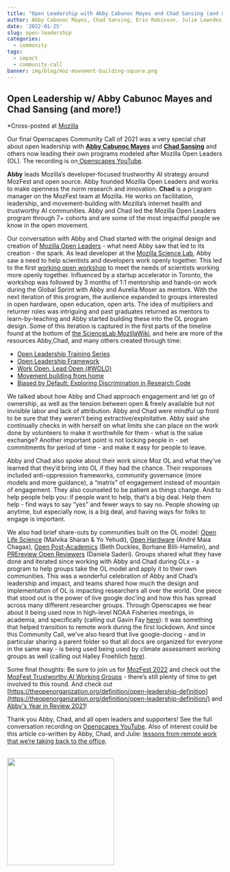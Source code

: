 ```yaml
---
title: "Open Leadership with Abby Cabunoc Mayes and Chad Sansing (and more!)"
author: Abby Cabunoc Mayes, Chad Sansing, Erin Robinson, Julie Lowndes
date: '2022-01-25'
slug: open-leadership
categories:
  - community
tags:
  - impact
  - community-call
banner: img/blog/moz-movement-building-square.png
---
```


## Open Leadership w/ Abby Cabunoc Mayes and Chad Sansing (and more!)

*Cross-posted at [Mozilla](https://foundation.mozilla.org/en/blog/openscapes-open-leadership-w-abby-cabunoc-mayes-and-chad-sansing-and-more/)

Our final Openscapes Community Call of 2021 was a very special chat about open leadership with **[Abby Cabunoc Mayes](http://acabunoc.github.io/)** and **[Chad Sansing](https://about.me/chadsansing)** and others now leading their own programs modeled after Mozilla Open Leaders (OL). The recording is on[ Openscapes YouTube](https://www.youtube.com/watch?v=rsd4z8kXJgo).

**Abby** leads Mozilla’s developer-focused trustworthy AI strategy around MozFest and open source. Abby founded Mozilla Open Leaders and works to make openness the norm research and innovation. **Chad** is a program manager on the MozFest team at Mozilla. He works on facilitation, leadership, and movement-building with Mozilla’s internet health and trustworthy AI communities. Abby and Chad led the Mozilla Open Leaders program through 7+ cohorts and are some of the most impactful people we know in the open movement. 

Our conversation with Abby and Chad started with the original design and creation of [Mozilla Open Leaders](https://mzl.la/openleaders) - what need Abby saw that led to its creation - the spark. As lead developer at the [Mozilla Science Lab](https://wiki.mozilla.org/ScienceLab), Abby saw a need to help scientists and developers work openly together. This led to the first  [working open workshop](https://mozillascience.github.io/leadership-training) to meet the needs of scientists working more openly together. Influenced by a startup accelerator in Toronto, the workshop was followed by 3 months of 1:1 mentorship and hands-on work during the Global Sprint with Abby and Aurelia Moser as mentors. With the next iteration of this program, the audience expanded to groups interested in open hardware, open education, open arts. The idea of multipliers and returner roles was intriguing and past graduates returned as mentors to learn-by-teaching and Abby started building these into the OL program design. Some of this iteration is captured in the first parts of the timeline found at the bottom of [the ScienceLab MozillaWiki](https://wiki.mozilla.org/ScienceLab), and here are more of the resources Abby,Chad, and many others created through time:

* [Open Leadership Training Series](https://mozilla.github.io/open-leadership-training-series/)
* [Open Leadership Framework](https://mozilla.github.io/open-leadership-framework/)
* [Work Open, Lead Open (#WOLO)](https://docs.google.com/presentation/d/13NAGmqP_Fb2qjBKePGVZe7awtwnFKZUHtPz8mqbYtsE/present?token=AC4w5Vjf0u1Jtdi7vB3udA5O-S5wIuJuwA%3A1582781847727&includes_info_params=1&eisi=CPP7qe6B8ecCFc8OJAode38EqA#slide=id.g25275a8168_0_260)
* [Movement building from home](https://foundation.mozilla.org/en/blog/new-movement-building-home-community-calls/)
* [Biased by Default: Exploring Discrimination in Research Code](https://docs.google.com/presentation/d/1INTsli9obj3BiV8xDwJc4IovPnt2EUFNyLYyF_GK7bE/present#slide=id.g8dabbda190_0_898)

We talked about how Abby and Chad approach engagement and let go of ownership, as well as the tension between open & freely available but not invisible labor and lack of attribution. Abby and Chad were mindful up front to be sure that they weren’t being extractive/exploitative. Abby said she continually checks in with herself on what limits she can place on the work done by volunteers to make it worthwhile for them - what is the value exchange? Another important point is not locking people in - set commitments for period of time - and make it easy for people to leave.  

Abby and Chad also spoke about their work since Moz OL and what they’ve learned that they’d bring into OL if they had the chance. Their responses included anti-oppression frameworks, community governance (more models and more guidance), a “matrix” of engagement instead of mountain of engagement. They also counseled to be patient as things change. And to help people help you: if people want to help, that’s a big deal. Help them help - find ways to say “yes” and fewer ways to say no. People showing up anytime, but especially now, is a big deal, and having ways for folks to engage is important.

We also had brief share-outs by communities built on the OL model: [Open Life Science](https://openlifesci.org/) (Malvika Sharan & Yo Yehudi), [Open Hardware](https://openhardware.space/) (André Maia Chagas), [Open Post-Academics](https://openpostac.org/) (Beth Duckles, Borhane Blili-Hamelin), and [PREreview Open Reviewers](https://content.prereview.org/openreviewers) (Daniela Saderi). Groups shared what they have done and iterated since working with Abby and Chad during OLx - a program to help groups take the OL model and apply it to their own communities. This was a wonderful celebration of Abby and Chad’s leadership and impact, and teams shared how much the design and implementation of OL is impacting researchers all over the world. One piece that stood out is the power of live google doc’ing and how this has spread across many different researcher groups. Through Openscapes we hear about it being used now in high-level NOAA Fisheries meetings, in academia, and specifically (calling out Gavin Fay [here](https://thefaylab.github.io/lab-manual/)): it was something that helped transition to remote work during the first lockdown. And since this Community Call, we’ve also heard that live google-docing - and in particular sharing a parent folder so that all docs are organized for everyone in the same way -  is being used being used by climate assessment working groups as well (calling out Halley Froehlich [here](https://github.com/froehlich-lab)). 

Some final thoughts: Be sure to join us for [MozFest 2022](https://mozillafestival.org) and check out the [MozFest Trustworthy AI Working Groups](https://foundation.mozilla.org/en/blog/mozfest-tai-working-groups-call-for-interest/) - there’s still plenty of time to get involved to this round. And check out [https://theopenorganization.org/definition/open-leadership-definition](https://theopenorganization.org/definition/open-leadership-definition/) and [Abby's Year in Review 2021](https://medium.com/@abbycabs/abbys-2021-year-in-review-e4d8b00c7f5e)!

Thank you Abby, Chad, and all open leaders and supporters! See the full conversation recording on [Openscapes YouTube](https://www.youtube.com/watch?v=rsd4z8kXJgo). Also of interest could be this article co-written by Abby, Chad, and Julie: [lessons from remote work that we’re taking back to the office](https://opensource.com/article/20/6/remote-meetings).


<br>
  <img src="/img/blog/moz-movement-building-square.png" width="250px">

<br>


